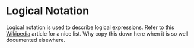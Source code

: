 # Logical Notation

Logical notation is used to describe logical expressions. Refer to this [Wikipedia][] article
for a nice list. Why copy this down here when it is so well documented elsewhere.

[wikipedia]: https://en.wikipedia.org/wiki/List_of_logic_symbols
